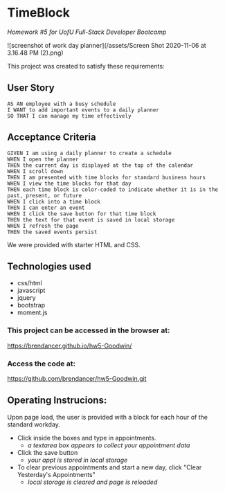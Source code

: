 # TimeBlock

_Homework #5 for UofU Full-Stack Developer Bootcamp_

![screenshot of work day planner](/assets/Screen Shot 2020-11-06 at 3.16.48 PM (2).png)

This project was created to satisfy these requirements:

## User Story

```
AS AN employee with a busy schedule
I WANT to add important events to a daily planner
SO THAT I can manage my time effectively
```

## Acceptance Criteria

```
GIVEN I am using a daily planner to create a schedule
WHEN I open the planner
THEN the current day is displayed at the top of the calendar
WHEN I scroll down
THEN I am presented with time blocks for standard business hours
WHEN I view the time blocks for that day
THEN each time block is color-coded to indicate whether it is in the past, present, or future
WHEN I click into a time block
THEN I can enter an event
WHEN I click the save button for that time block
THEN the text for that event is saved in local storage
WHEN I refresh the page
THEN the saved events persist
```

We were provided with starter HTML and CSS.

## Technologies used

- css/html
- javascript
- jquery
- bootstrap
- moment.js

### This project can be accessed in the browser at:

https://brendancer.github.io/hw5-Goodwin/

### Access the code at:

https://github.com/brendancer/hw5-Goodwin.git

## Operating Instrucions:

Upon page load, the user is provided with a block for each hour of the standard workday.

- Click inside the boxes and type in appointments.
  - _a textarea box appears to collect your appointment data_
- Click the save button
  - _your appt is stored in local storage_
- To clear previous appointments and start a new day, click "Clear Yesterday's Appointments"
  - _local storage is cleared and page is reloaded_
